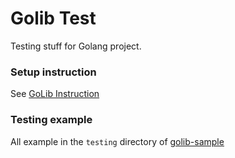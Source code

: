 # Golib Test

Testing stuff for Golang project.

### Setup instruction

See [GoLib Instruction](https://gitlab.id.vin/vincart/golib/-/blob/develop/README.md)

### Testing example

All example in the `testing` directory of [golib-sample](https://gitlab.id.vin/vincart/golib-sample)
